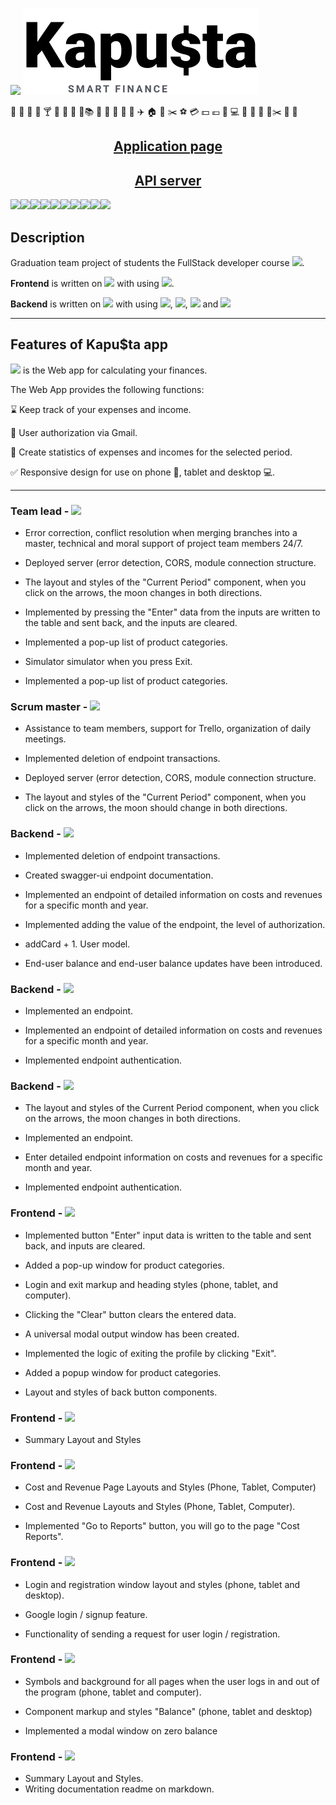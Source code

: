 
![](https://cdn-icons.flaticon.com/png/128/3639/premium/3639404.png?token=exp=1644439860~hmac=45753d5359f7cd193c60cf83487874df) ![](https://raw.githubusercontent.com/Evgeniya-star-35/finally-react/main/src/images/title.png)

:cake: :fork_and_knife: :pizza: :hamburger: :cocktail: :book: :palm_tree: :gift: :pill::books: :bicyclist: :car: :art: :necktie: :train: :airplane: :house: :hotel: :scissors: :soccer: :credit_card: :dollar: :euro: :wrench: :computer: :cake: :pizza: :hamburger: :palm_tree::scissors: :car: :bicyclist: 

<h2 align="center"><a  href="https://finally-react-project.netlify.app/">Application page </a></h2>
<h2 align="center"><a  href="https://finally-node.herokuapp.com/api-docs/#/">API server</a></h2>

<img src="https://img.shields.io/badge/React-%5E17.0.2-%2333E0FF"/><img src="https://img.shields.io/badge/Redux-%5E4.1.0-%236944E7"/><img src="https://img.shields.io/badge/Css-Modules-%23EC83D4"/><img src="https://img.shields.io/badge/JavaScript-ES8-aqua"/><img src="https://img.shields.io/badge/-Nodejs-brightgreen"/><img src="https://img.shields.io/badge/-nodemailer-%2344ACE7"/><img src="https://img.shields.io/badge/-swagger--ui--express-%2338FF50"/><img src="https://img.shields.io/badge/-Cloudinary-%234B64F2"/><img src="https://img.shields.io/badge/-MongoDB-green"/><img src="https://img.shields.io/badge/-GitHub-black"/>



## Description

Graduation team project of students the FullStack developer course
[<img src="https://img.shields.io/badge/Go-IT-orange" />](https://goit.ua/).

<b>Frontend</b> is written on
[<img src="https://img.shields.io/badge/-React-%2333E0FF"/>](https://reactjs.org/)
with using
[<img src="https://img.shields.io/badge/-Redux-%236944E7"/>](https://redux.js.org/).

<b>Backend</b> is written on
[<img src="https://img.shields.io/badge/-Nodejs-brightgreen"/>](https://nodejs.org/uk/)
with using
[<img src="https://img.shields.io/badge/-nodemailer-%2344ACE7"/>](https://nodemailer.com/about/),
[<img src="https://img.shields.io/badge/-swagger--ui--express-%2338FF50"/>](https://swagger.io/),
[<img src="https://img.shields.io/badge/-Cloudinary-%234B64F2"/>](https://cloudinary.com/)
and
[<img src="https://img.shields.io/badge/-MongoDB-green"/>](https://www.mongodb.com/)

________
## Features of Kapu$ta app
 [<img src="https://img.shields.io/badge/-Kapysta-green"/>](https://finally-react-project.netlify.app/) is the Web app for calculating your finances.

The Web App provides the following functions:

:hourglass: Keep track of your expenses and income.

:email: User authorization via Gmail.

:date: Create statistics of expenses and incomes for the selected period.

:white_check_mark: Responsive design for use on phone :iphone:, tablet and desktop :computer:.


_______________

 ### Team lead - [<img src="https://img.shields.io/badge/-Evgeniya Bayda-orange "/>](https://github.com/Evgeniya-star-35/) 

* Error correction, conflict resolution when merging branches into a master, technical and moral support of project team members 24/7.

* Deployed server (error detection, CORS, module connection structure.

 * The layout and styles of the "Current Period" component, when you click on the arrows, the moon changes in both directions.

* Implemented by pressing the "Enter" data from the inputs are written to the table and sent back, and the inputs are cleared.

* Implemented a pop-up list of product categories.

* Simulator simulator when you press Exit.

* Implemented a pop-up list of product categories.

### Scrum master - [<img src="https://img.shields.io/badge/-Petro Davydov-black "/>](https://github.com/petroDavydov/) 

* Assistance to team members, support for Trello, organization of daily meetings.

* Implemented deletion of endpoint transactions.

* Deployed server (error detection, CORS, module connection structure.

* The layout and styles of the "Current Period" component, when you click on the arrows, the moon should change in both directions.

### Backend - [<img src="https://img.shields.io/badge/-Nikolai Grebenyuk-blue "/>](https://github.com/Nikolayhous/)

* Implemented deletion of endpoint transactions.

* Created swagger-ui endpoint documentation.

* Implemented an endpoint of detailed information on costs and revenues for a specific month and year.

* Implemented adding the value of the endpoint, the level of authorization.

* addCard + 1. User model.

* End-user balance and end-user balance updates have been introduced.

### Backend - [<img src="https://img.shields.io/badge/-Kovalenko Anna-red"/>](https://github.com/Kovganna/)

* Implemented an endpoint.

* Implemented an endpoint of detailed information on costs and revenues for a specific month and year.

* Implemented endpoint authentication.

### Backend - [<img src="https://img.shields.io/badge/-Vlad Gonchar-violet"/>](https://github.com/EclipsoZhuk/)

* The layout and styles of the Current Period component, when you click on the arrows, the moon changes in both directions.

* Implemented an endpoint.

* Enter detailed endpoint information on costs and revenues for a specific month and year.

* Implemented endpoint authentication.
### Frontend - [<img src="https://img.shields.io/badge/-Jane Babina-yellow "/>](https://github.com/Kelenella/)

* Implemented button "Enter" input data is written to the table and sent back, and inputs are cleared.

* Added a pop-up window for product categories.

* Login and exit markup and heading styles (phone, tablet, and computer).

* Clicking the "Clear" button clears the entered data.

* A universal modal output window has been created.

* Implemented the logic of exiting the profile by clicking "Exit".

* Added a popup window for product categories.

* Layout and styles of back button components.

### Frontend - [<img src="https://img.shields.io/badge/-Tatiana Blizniukova-green "/>](https://github.com/Tatiana37/)
  *  Summary Layout and Styles

### Frontend - [<img src="https://img.shields.io/badge/-Tanya Melnyk-blue"/>](https://github.com/tanyamelnyk19/)

* Cost and Revenue Page Layouts and Styles (Phone, Tablet, Computer)

* Cost and Revenue Layouts and Styles (Phone, Tablet, Computer).

* Implemented "Go to Reports" button, you will go to the page "Cost Reports".

### Frontend - [<img src="https://img.shields.io/badge/-Mariia Melychyn-pink "/>](https://github.com/MariiaMelychyn/)

* Login and registration window layout and styles (phone, tablet and desktop).

* Google login / signup feature.

* Functionality of sending a request for user login / registration.

### Frontend - [<img src="https://img.shields.io/badge/-Marta Pryiom-brown "/>](https://github.com/marta-pryiom/)

* Symbols and background for all pages when the user logs in and out of the program (phone, tablet and computer).

* Component markup and styles "Balance" (phone, tablet and desktop)

* Implemented a modal window on zero balance

### Frontend - [<img src="https://img.shields.io/badge/-Oksana Petryshyn-gray "/>](https://github.com/Oksana07/)

* Summary Layout and Styles.
* Writing documentation readme on markdown.
